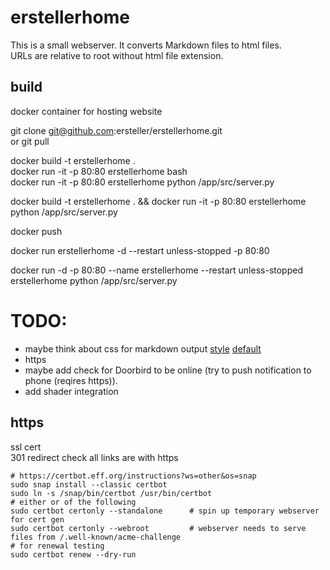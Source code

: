 # erstellerhome
This is a small webserver. It converts Markdown files to html files.  
URLs are relative to root without html file extension.


## build
docker container for hosting website

git clone git@github.com:ersteller/erstellerhome.git  
or 
git pull  

docker build -t erstellerhome .  
docker run -it -p 80:80   erstellerhome bash  
docker run -it -p 80:80  erstellerhome python /app/src/server.py  

docker build -t erstellerhome . && docker run -it -p 80:80  erstellerhome python /app/src/server.py  

docker push 

docker run erstellerhome -d --restart unless-stopped -p 80:80  

docker run -d -p 80:80 --name erstellerhome --restart unless-stopped erstellerhome python /app/src/server.py

# TODO:
- maybe think about css for markdown output  [style](https://github.com/jasonm23/markdown-css-themes/blob/gh-pages/markdown1.css) [default](https://raw.githubusercontent.com/richleland/pygments-css/master/default.css)
- https
- maybe add check for Doorbird to be online (try to push notification to phone (reqires https)). 
- add shader integration


## https 
ssl cert  
301 redirect 
check all links are with https  

```
# https://certbot.eff.org/instructions?ws=other&os=snap
sudo snap install --classic certbot  
sudo ln -s /snap/bin/certbot /usr/bin/certbot  
# either or of the following   
sudo certbot certonly --standalone      # spin up temporary webserver for cert gen  
sudo certbot certonly --webroot         # webserver needs to serve files from /.well-known/acme-challenge
# for renewal testing 
sudo certbot renew --dry-run
```
